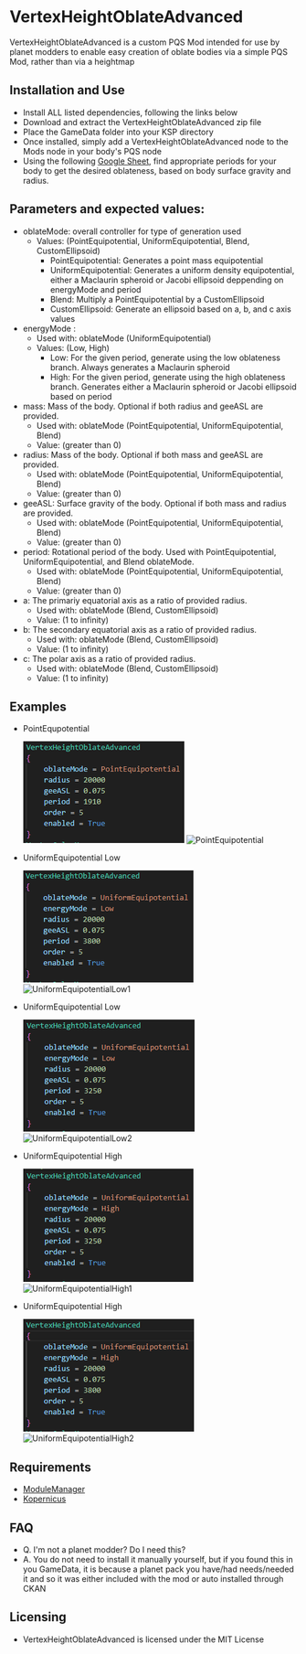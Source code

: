 # VertexHeightOblateAdvanced
VertexHeightOblateAdvanced is a custom PQS Mod intended for use by planet modders to enable easy creation of oblate bodies via a simple PQS Mod, rather than via a heightmap 

## Installation and Use
* Install ALL listed dependencies, following the links below
* Download and extract the VertexHeightOblateAdvanced zip file
* Place the GameData folder into your KSP directory
* Once installed, simply add a VertexHeightOblateAdvanced node to the Mods node in your body's PQS node
* Using the following [Google Sheet](https://docs.google.com/spreadsheets/d/1QSUjAmyAIACKAFSL_C8qv5GxYc4YTB1eDBRP4TTUl5A/edit?usp=sharing), find appropriate periods for your body to get the desired oblateness, based on body surface gravity and radius.

## Parameters and expected values:
* oblateMode: overall controller for type of generation used
  * Values: (PointEquipotential, UniformEquipotential, Blend, CustomEllipsoid)
    * PointEquipotential: Generates a point mass equipotential
    * UniformEquipotential: Generates a uniform density equipotential, either a Maclaurin spheroid or Jacobi ellipsoid deppending on energyMode and period
    * Blend: Multiply a PointEquipotential by a CustomEllipsoid
    * CustomEllipsoid: Generate an ellipsoid based on a, b, and c axis values
* energyMode :
  * Used with: oblateMode (UniformEquipotential)
  * Values: (Low, High)
    * Low: For the given period, generate using the low oblateness branch.  Always generates a Maclaurin spheroid
    * High: For the given period, generate using the high oblateness branch. Generates either a Maclaurin spheroid or Jacobi ellipsoid based on period
* mass: Mass of the body.  Optional if both radius and geeASL are provided.
  * Used with: oblateMode (PointEquipotential, UniformEquipotential, Blend)
  * Value: (greater than 0)
* radius: Mass of the body.  Optional if both mass and geeASL are provided.
  * Used with: oblateMode (PointEquipotential, UniformEquipotential, Blend)
  * Value: (greater than 0)
* geeASL: Surface gravity of the body.  Optional if both mass and radius are provided.
  * Used with: oblateMode (PointEquipotential, UniformEquipotential, Blend)
  * Value: (greater than 0)
* period: Rotational period of the body. Used with PointEquipotential, UniformEquipotential, and Blend oblateMode.
  * Used with: oblateMode (PointEquipotential, UniformEquipotential, Blend)
  * Value: (greater than 0)
* a: The primariy equatorial axis as a ratio of provided radius.
  * Used with: oblateMode (Blend, CustomEllipsoid)
  * Value: (1 to infinity)
* b: The secondary equatorial axis as a ratio of provided radius.
  * Used with: oblateMode (Blend, CustomEllipsoid)
  * Value: (1 to infinity)
* c: The polar axis as a ratio of provided radius.
  * Used with: oblateMode (Blend, CustomEllipsoid)
  * Value: (1 to infinity)

## Examples
* PointEqupotential
 
  ![PointEquipotential](ExampleImages/PointEquipotential.png)
  ![PointEquipotential](ExampleImages/PointEquipotentialScreenshot.png)
* UniformEquipotential Low

  ![UniformEquipotentialLow1](ExampleImages/UniformEquipotentialLow1.png)
  ![UniformEquipotentialLow1](ExampleImages/UniformEquipotentialLow1Screenshot.png)
* UniformEquipotential Low

  ![UniformEquipotentialLow2](ExampleImages/UniformEquipotentialLow2.png)
  ![UniformEquipotentialLow2](ExampleImages/UniformEquipotentialLow2Screenshot.png)
* UniformEquipotential High

  ![UniformEquipotentialHigh1](ExampleImages/UniformEquipotentialHigh1.png)
  ![UniformEquipotentialHigh1](ExampleImages/UniformEquipotentialHigh1Screenshot.png)
* UniformEquipotential High

  ![UniformEquipotentialHigh2](ExampleImages/UniformEquipotentialHigh2.png)
  ![UniformEquipotentialHigh2](ExampleImages/UniformEquipotentialHigh2Screenshot.png)

## Requirements
* [ModuleManager](https://forum.kerbalspaceprogram.com/index.php?/topic/50533-18x-112x-module-manager-422-june-18th-2022-the-heatwave-edition/)
* [Kopernicus](https://forum.kerbalspaceprogram.com/index.php?/topic/200143-180-1123-kopernicus-stable-branch-last-updated-august-12th-2022/)

## FAQ
* Q. I'm not a planet modder? Do I need this?
* A. You do not need to install it manually yourself, but if you found this in you GameData, it is because a planet pack you have/had needs/needed it and so it was either included with the mod or auto installed through CKAN

## Licensing
* VertexHeightOblateAdvanced is licensed under the MIT License

